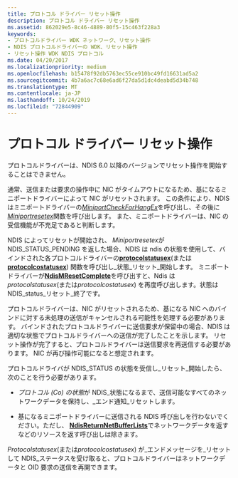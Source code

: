 ```yaml
---
title: プロトコル ドライバー リセット操作
description: プロトコル ドライバー リセット操作
ms.assetid: 862029e5-8c46-4889-80f5-15c463f228a3
keywords:
- プロトコルドライバー WDK ネットワーク、リセット操作
- NDIS プロトコルドライバーの WDK、リセット操作
- リセット操作 WDK NDIS プロトコル
ms.date: 04/20/2017
ms.localizationpriority: medium
ms.openlocfilehash: b15478f92db5763ec55ce910bc49fd16631ad5a2
ms.sourcegitcommit: 4b7a6ac7c68e6ad6f27da5d1dc4deabd5d34b748
ms.translationtype: MT
ms.contentlocale: ja-JP
ms.lasthandoff: 10/24/2019
ms.locfileid: "72844909"
---
```

# <a name="protocol-driver-reset-operations"></a>プロトコル ドライバー リセット操作





プロトコルドライバーは、NDIS 6.0 以降のバージョンでリセット操作を開始することはできません。

通常、送信または要求の操作中に NIC がタイムアウトになるため、基になるミニポートドライバーによって NIC がリセットされます。 この条件により、NDIS はミニポートドライバーの[*MiniportCheckForHangEx*](https://docs.microsoft.com/windows-hardware/drivers/ddi/ndis/nc-ndis-miniport_check_for_hang)を呼び出し、その後に[*Miniportresetex*](https://docs.microsoft.com/windows-hardware/drivers/ddi/ndis/nc-ndis-miniport_reset)関数を呼び出します。 また、ミニポートドライバーは、NIC の受信機能が不充足であると判断します。

NDIS によってリセットが開始され、 *Miniportresetex*が NDIS\_STATUS\_PENDING を返した場合、NDIS は ndis の状態を使用して、バインドされた各プロトコルドライバーの[**protocolstatusex**](https://docs.microsoft.com/windows-hardware/drivers/ddi/ndis/nc-ndis-protocol_status_ex)(または[**protocolcostatusex**](https://docs.microsoft.com/windows-hardware/drivers/ddi/ndis/nc-ndis-protocol_co_status_ex)) 関数を呼び出し\_状態\_リセット\_開始します。 ミニポートドライバーが[**NdisMResetComplete**](https://docs.microsoft.com/windows-hardware/drivers/ddi/ndis/nf-ndis-ndismresetcomplete)を呼び出すと、Ndis は*protocolstatusex*(または*protocolcostatusex*) を再度呼び出します。状態は NDIS\_status\_リセット\_終了です。

プロトコルドライバーは、NIC がリセットされるため、基になる NIC へのバインドに対する未処理の送信がキャンセルされる可能性を処理する必要があります。 バインドされたプロトコルドライバーに送信要求が保留中の場合、NDIS は適切な状態でプロトコルドライバーへの送信が完了したことを示します。 リセット操作が完了すると、プロトコルドライバーは送信要求を再送信する必要があります。 NIC が再び操作可能になると想定されます。

プロトコルドライバが NDIS\_STATUS の状態を受信し\_リセット\_開始したら、次のことを行う必要があります。

-   *プロトコル (Co) の状態*が NDIS\_状態になるまで、送信可能なすべてのネットワークデータを保持し、\_エンド通知\_リセットします。

-   基になるミニポートドライバーに送信される NDIS 呼び出しを行わないでください。ただし、 [**NdisReturnNetBufferLists**](https://docs.microsoft.com/windows-hardware/drivers/ddi/ndis/nf-ndis-ndisreturnnetbufferlists)でネットワークデータを返すなどのリソースを返す呼び出しは除きます。

*Protocolstatusex*(または*protocolcostatusex*) が\_エンドメッセージを\_リセットして NDIS\_ステータスを受け取ると、プロトコルドライバーはネットワークデータと OID 要求の送信を再開できます。

 

 





